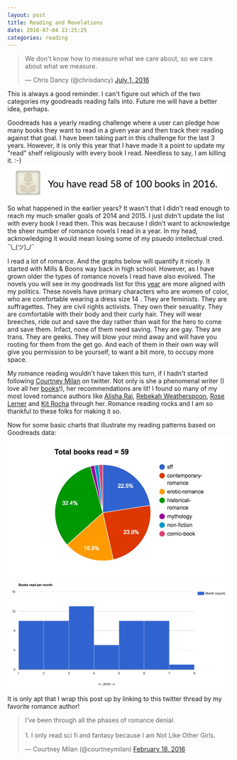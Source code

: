 ```yaml
---
layout: post
title: Reading and Revelations
date: 2016-07-04 22:25:25
categories: reading
---
```

<blockquote class="twitter-tweet" data-lang="en"><p lang="en" dir="ltr">We don&#39;t know how to measure what we care about, so we care about what we measure.</p>&mdash; Chris Dancy (@chrisdancy) <a href="https://twitter.com/chrisdancy/status/748904202504642561">July 1, 2016</a></blockquote>
<script async src="//platform.twitter.com/widgets.js" charset="utf-8"></script>
This is always a good reminder. I can't figure out which of the two categories my goodreads reading falls into. Future me will have a better idea, perhaps.

Goodreads has a yearly reading challenge where a user can pledge how many books they want to read in a given year and then track their reading against that goal. I have been taking part in this challenge for the last 3 years. However, it is only this year that I have made it a point to update my "read" shelf religiously with every book I read. Needless to say, I am killing it. :-)
![Goodread Status](/assets/article_images/2016-07-04-reading/status.jpg)
So what happened in the earlier years? It wasn't that I didn't read enough to reach my much smaller goals of 2014 and 2015. I just didn't update the list with every book I read then. This was because I didn't want to acknowledge the sheer number of romance novels I read in a year. In my head, acknowledging it would mean losing some of my psuedo intellectual cred. ¯\\\_(ツ)\_/¯

I read a lot of romance. And the graphs below will quantify it nicely. It started with Mills & Boons way back in high school. However, as I have grown older the types of romance novels I read have also evolved. The novels you will see in my goodreads list for this [year][booklist] are more aligned with my politics. These novels have primary characters who are women of color, who are comfortable wearing a dress size 14 . They are feminists. They are suffragettes. They are civil rights activists. They own their sexuality. They are comfortable with their body and their curly hair. They will wear breeches, ride out and save the day rather than wait for the hero to come and save them. Infact, none of them need saving. They are gay. They are trans. They are geeks. They will blow your mind away and will have you rooting for them from the get go. And each of them in their own way will give you permission to be yourself, to want a bit more, to occupy more space.

My romance reading wouldn't have taken this turn, if I hadn't started following [Courtney Milan][cm] on twitter. Not only is she a phenomenal writer (I love all her [books][cmbooks]!), her recommendations are lit! I found so many of my most loved romance authors like [Alisha Rai][ar], [Rebekah Weatherspoon][rw], [Rose Lerner][rl] and [Kit Rocha][kr] through her. Romance reading rocks and I am so thankful to these folks for making it so.

Now for some basic charts that illustrate my reading patterns based on Goodreads data:
![Books By Category](/assets/article_images/2016-07-04-reading/ReadingByCategory.jpg) ![Books By Month](/assets/article_images/2016-07-04-reading/ReadPerMonth1.jpg)

It is only apt that I wrap this post up by linking to this twitter thread by my favorite romance author!
<blockquote class="twitter-tweet" data-lang="en"><p lang="en" dir="ltr">I’ve been through all the phases of romance denial.<br><br>1. I only read sci fi and fantasy because I am Not Like Other Girls.</p>&mdash; Courtney Milan (@courtneymilan) <a href="https://twitter.com/courtneymilan/status/700382715288289280">February 18, 2016</a></blockquote>
<script async src="//platform.twitter.com/widgets.js" charset="utf-8"></script>


[booklist]: https://www.goodreads.com/user_challenges/4314430?
[cm]: https://twitter.com/courtneymilan
[cmbooks]: http://www.courtneymilan.com/
[ar]: http://alisharai.net/
[rw]: http://www.rebekahweatherspoon.com/
[rl]: http://www.roselerner.com/
[kr]: http://kitrocha.com/